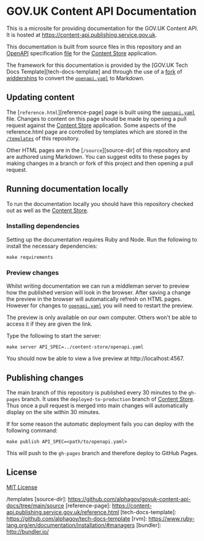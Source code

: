 # GOV.UK Content API Documentation

This is a microsite for providing documentation for the GOV.UK Content API. It
is hosted at https://content-api.publishing.service.gov.uk.

This documentation is built from source files in this repository and an
[OpenAPI](https://github.com/OAI/OpenAPI-Specification) specification
[file][content-store-openapi] for the
[Content Store][content-store] application.

The framework for this documentation
is provided by the [GOV.UK Tech Docs Template][tech-docs-template] and through
the use of a [fork][forked-widdershins] of [widdershins][widdershins] to
convert the [`openapi.yaml`][content-store-openapi] to Markdown.

## Updating content

The [`reference.html`][reference-page] page is built using the
[`openapi.yaml`][content-store-openapi] file. Changes to content on this page
should be made by opening a pull request against the
[Content Store][content-store] application. Some aspects of the reference.html
page are controlled by templates which are stored in the
[`/templates`][templates-dir] of this repository.

Other HTML pages are in the [`/source`][source-dir] of this repository and are
authored using Markdown. You can suggest edits to these pages by making changes
in a branch or fork of this project and then opening a pull request.

## Running documentation locally

To run the documentation locally you should have this repository checked out
as well as the [Content Store][content-store].

### Installing dependencies

Setting up the documentation requires Ruby and Node. Run the following to
install the necessary dependencies:

```
make requirements
```

### Preview changes

Whilst writing documentation we can run a middleman server to preview how the
published version will look in the browser. After saving a change the preview in
the browser will automatically refresh on HTML pages. However for changes to
[`openapi.yaml`][content-store-openapi] you will need to restart the preview.

The preview is only available on our own computer. Others won't be able to
access it if they are given the link.

Type the following to start the server:

```
make server API_SPEC=../content-store/openapi.yaml
```

You should now be able to view a live preview at http://localhost:4567.

## Publishing changes

The main branch of this repository is published every 30 minutes to the
`gh-pages` branch. It uses the `deployed-to-production` branch of
[Content Store][content-store]. Thus once a pull request is merged into main
changes will automatically display on the site within 30 minutes.

If for some reason the automatic deployment fails you can deploy with the
following command:

```
make publish API_SPEC=<path/to/openapi.yaml>
```

This will push to the `gh-pages` branch and therefore deploy to GitHub Pages.

## License

[MIT License](LICENCE)

[forked-widdershins]: https://github.com/alphagov/widdershins
[widdershins]: https://github.com/Mermade/widdershins
[content-store-openapi]: https://github.com/alphagov/content-store/blob/deployed-to-production/openapi.yaml
[content-store]: https://github.com/alphagov/content-store
[templates-dir]: https://github.com/alphagov/govuk-content-api-docs/tree/


/templates
[source-dir]: https://github.com/alphagov/govuk-content-api-docs/tree/main/source
[reference-page]: https://content-api.publishing.service.gov.uk/reference.html
[tech-docs-template]: https://github.com/alphagov/tech-docs-template
[rvm]: https://www.ruby-lang.org/en/documentation/installation/#managers
[bundler]: http://bundler.io/
